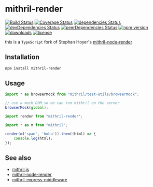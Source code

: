 # mithril-render

[![Build Status](https://travis-ci.org/tlaziuk/mithril-render.svg?branch=master)](https://travis-ci.org/tlaziuk/mithril-render)
[![Coverage Status](https://coveralls.io/repos/github/tlaziuk/mithril-render/badge.svg?branch=master)](https://coveralls.io/github/tlaziuk/mithril-render?branch=master)
[![dependencies Status](https://david-dm.org/tlaziuk/mithril-render/status.svg)](https://david-dm.org/tlaziuk/mithril-render)
[![devDependencies Status](https://david-dm.org/tlaziuk/mithril-render/dev-status.svg)](https://david-dm.org/tlaziuk/mithril-render?type=dev)
[![peerDependencies Status](https://david-dm.org/tlaziuk/mithril-render/peer-status.svg)](https://david-dm.org/tlaziuk/mithril-render?type=peer)
[![npm version](https://badge.fury.io/js/mithril-render.svg)](https://badge.fury.io/js/mithril-render)
[![downloads](https://img.shields.io/npm/dm/mithril-render.svg)](https://www.npmjs.com/package/mithril-render)
[![license](https://img.shields.io/npm/l/mithril-render.svg)](https://www.npmjs.com/package/mithril-render)

this is a `TypeScript` fork  of Stephan Hoyer's [mithril-node-render](https://github.com/MithrilJS/mithril-node-render/)

## Installation

``` sh
npm install mithril-render
```

## Usage

``` typescript
import * as browserMock from "mithril/test-utils/browserMock";

// use a mock DOM so we can run mithril on the server
browserMock(global);

import render from "mithril-render";

import * as m from "mithril";

render(m('span', 'huhu')).then((html) => {
    console.log(html);
});
```

## See also

* [mithril.js](https://github.com/MithrilJS/mithril.js)
* [mithril-node-render](https://github.com/MithrilJS/mithril-node-render/)
* [mithril-express-middleware](https://github.com/tlaziuk/mithril-express-middleware/)
